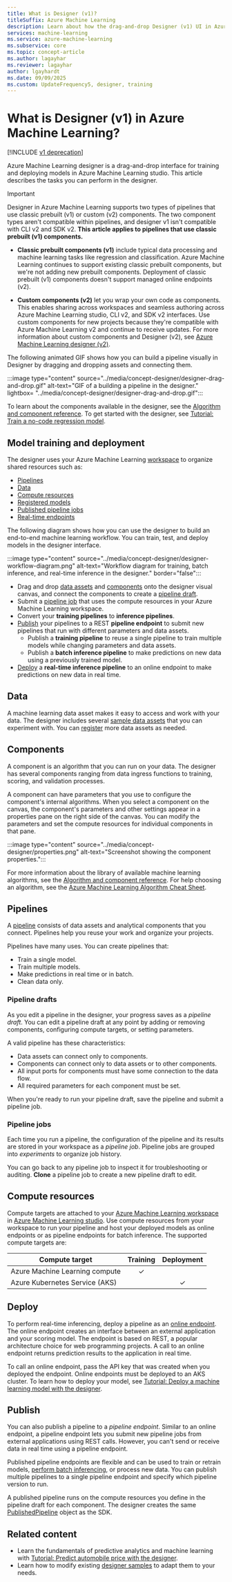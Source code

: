 ```yaml
---
title: What is Designer (v1)?
titleSuffix: Azure Machine Learning
description: Learn about how the drag-and-drop Designer (v1) UI in Azure Machine Learning studio enables model training and deployment tasks.
services: machine-learning
ms.service: azure-machine-learning
ms.subservice: core
ms.topic: concept-article
ms.author: lagayhar
ms.reviewer: lagayhar
author: lgayhardt
ms.date: 09/09/2025
ms.custom: UpdateFrequency5, designer, training
---
```


# What is Designer (v1) in Azure Machine Learning?

[!INCLUDE [v1 deprecation](../includes/sdk-v1-deprecation.md)]

Azure Machine Learning designer is a drag-and-drop interface for training and deploying models in Azure Machine Learning studio. This article describes the tasks you can perform in the designer.

> [!IMPORTANT]
> Designer in Azure Machine Learning supports two types of pipelines that use classic prebuilt (v1) or custom (v2) components. The two component types aren't compatible within pipelines, and designer v1 isn't compatible with CLI v2 and SDK v2. **This article applies to pipelines that use classic prebuilt (v1) components.**
> 
> - **Classic prebuilt components (v1)** include typical data processing and machine learning tasks like regression and classification. Azure Machine Learning continues to support existing classic prebuilt components, but we're not adding new prebuilt components. Deployment of classic prebuilt (v1) components doesn't support managed online endpoints (v2). 
> 
> - **Custom components (v2)** let you wrap your own code as components. This enables sharing across workspaces and seamless authoring across Azure Machine Learning studio, CLI v2, and SDK v2 interfaces. Use custom components for new projects because they're compatible with Azure Machine Learning v2 and continue to receive updates. For more information about custom components and Designer (v2), see [Azure Machine Learning designer (v2)](../concept-designer.md?view=azureml-api-2&preserve-view=true).

The following animated GIF shows how you can build a pipeline visually in Designer by dragging and dropping assets and connecting them.

:::image type="content" source="../media/concept-designer/designer-drag-and-drop.gif" alt-text="GIF of a building a pipeline in the designer." lightbox= "../media/concept-designer/designer-drag-and-drop.gif":::

To learn about the components available in the designer, see the [Algorithm and component reference](../algorithm-module-reference/module-reference.md). To get started with the designer, see [Tutorial: Train a no-code regression model](tutorial-designer-automobile-price-train-score.md).

## Model training and deployment

The designer uses your Azure Machine Learning [workspace](../concept-workspace.md) to organize shared resources such as:

- [Pipelines](#pipelines)
- [Data](#data)
- [Compute resources](#compute)
- [Registered models](concept-azure-machine-learning-architecture.md#models)
- [Published pipeline jobs](#publish)
- [Real-time endpoints](#deploy)

The following diagram shows how you can use the designer to build an end-to-end machine learning workflow. You can train, test, and deploy models in the designer interface.

:::image type="content" source="../media/concept-designer/designer-workflow-diagram.png" alt-text="Workflow diagram for training, batch inference, and real-time inference in the designer." border="false":::

- Drag and drop [data assets](#data) and [components](#components) onto the designer visual canvas, and connect the components to create a [pipeline draft](#pipeline-drafts).
- Submit a [pipeline job](#pipeline-jobs) that uses the compute resources in your Azure Machine Learning workspace.
- Convert your **training pipelines** to **inference pipelines**.
- [Publish](#publish) your pipelines to a REST **pipeline endpoint** to submit new pipelines that run with different parameters and data assets.
  - Publish a **training pipeline** to reuse a single pipeline to train multiple models while changing parameters and data assets.
  - Publish a **batch inference pipeline** to make predictions on new data using a previously trained model.
- [Deploy](#deploy) a **real-time inference pipeline** to an online endpoint to make predictions on new data in real time.

## Data

A machine learning data asset makes it easy to access and work with your data. The designer includes several [sample data assets](samples-designer.md#datasets) that you can experiment with. You can [register](how-to-create-register-datasets.md) more data assets as needed.

## Components

A component is an algorithm that you can run on your data. The designer has several components ranging from data ingress functions to training, scoring, and validation processes.

A component can have parameters that you use to configure the component's internal algorithms. When you select a component on the canvas, the component's parameters and other settings appear in a properties pane on the right side of the canvas. You can modify the parameters and set the compute resources for individual components in that pane.

:::image type="content" source="../media/concept-designer/properties.png" alt-text="Screenshot showing the component properties.":::

For more information about the library of available machine learning algorithms, see the [Algorithm and component reference](../component-reference/component-reference.md). For help choosing an algorithm, see the [Azure Machine Learning Algorithm Cheat Sheet](algorithm-cheat-sheet.md).

## Pipelines

A [pipeline](../concept-ml-pipelines.md) consists of data assets and analytical components that you connect. Pipelines help you reuse your work and organize your projects.

Pipelines have many uses. You can create pipelines that:

- Train a single model.
- Train multiple models.
- Make predictions in real time or in batch.
- Clean data only.

### Pipeline drafts

As you edit a pipeline in the designer, your progress saves as a *pipeline draft*. You can edit a pipeline draft at any point by adding or removing components, configuring compute targets, or setting parameters.

A valid pipeline has these characteristics:

- Data assets can connect only to components.
- Components can connect only to data assets or to other components.
- All input ports for components must have some connection to the data flow.
- All required parameters for each component must be set.

When you're ready to run your pipeline draft, save the pipeline and submit a pipeline job.

### Pipeline jobs

Each time you run a pipeline, the configuration of the pipeline and its results are stored in your workspace as a *pipeline job*. Pipeline jobs are grouped into *experiments* to organize job history.

You can go back to any pipeline job to inspect it for troubleshooting or auditing. **Clone** a pipeline job to create a new pipeline draft to edit.

## <a name="compute"></a> Compute resources

Compute targets are attached to your [Azure Machine Learning workspace](../concept-workspace.md) in [Azure Machine Learning studio](https://ml.azure.com). Use compute resources from your workspace to run your pipeline and host your deployed models as online endpoints or as pipeline endpoints for batch inference. The supported compute targets are:

| Compute target | Training | Deployment |
| ---- |:----:|:----:|
| Azure Machine Learning compute | ✓ | |
| Azure Kubernetes Service (AKS) | | ✓ |

## Deploy

To perform real-time inferencing, deploy a pipeline as an [online endpoint](../concept-endpoints-online.md). The online endpoint creates an interface between an external application and your scoring model. The endpoint is based on REST, a popular architecture choice for web programming projects. A call to an online endpoint returns prediction results to the application in real time.

To call an online endpoint, pass the API key that was created when you deployed the endpoint. Online endpoints must be deployed to an AKS cluster. To learn how to deploy your model, see [Tutorial: Deploy a machine learning model with the designer](tutorial-designer-automobile-price-deploy.md).

## Publish

You can also publish a pipeline to a *pipeline endpoint*. Similar to an online endpoint, a pipeline endpoint lets you submit new pipeline jobs from external applications using REST calls. However, you can't send or receive data in real time using a pipeline endpoint.

Published pipeline endpoints are flexible and can be used to train or retrain models, [perform batch inferencing](how-to-run-batch-predictions-designer.md), or process new data. You can publish multiple pipelines to a single pipeline endpoint and specify which pipeline version to run.

A published pipeline runs on the compute resources you define in the pipeline draft for each component. The designer creates the same [PublishedPipeline](/python/api/azureml-pipeline-core/azureml.pipeline.core.graph.publishedpipeline) object as the SDK.

## Related content

- Learn the fundamentals of predictive analytics and machine learning with [Tutorial: Predict automobile price with the designer](tutorial-designer-automobile-price-train-score.md).
- Learn how to modify existing [designer samples](samples-designer.md) to adapt them to your needs.
